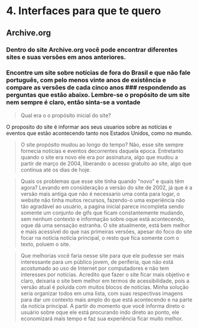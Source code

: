 # 4. Interfaces para que te quero

## Archive.org
### Dentro do site Archive.org você pode encontrar diferentes sites e suas versões em anos anteriores.
### Encontre um site sobre notícias de fora do Brasil e que não fale português, com pelo menos vinte anos de existência e compare as versões de cada cinco anos ### respondendo as perguntas que estão abaixo. Lembre-se o propósito de um site nem sempre é claro, então sinta-se a vontade  

> Qual era o o propósito inicial do site? 

O proposito do site é informar aos seus usuarios sobre as notícias e eventos que estão acontecendo tanto nos Estados Unidos, como no mundo.

> O site propósito mudou ao longo do tempo?
Não, esse site sempre fornecia notícias e eventos decorrentes daquela epoca. Entretanto quando o site era novo ele era por assinatura, algo que mudou a partir de março de 2004, liberando o acesso gratuito ao site, algo que continua até os dias de hoje.

> Quais os problemas que esse site tinha quando "novo" e quais têm agora?
Levando em consideração a versão do site de 2002, já que é a versão mais antiga que não é necessario uma conta para logar, o website não tinha muitos recursos, fazendo-o uma experiência não tão agradável ao usuário, a pagina inicial parece incompleta sendo somente um conjunto de gifs que ficam constantemente mudando, sem nenhum contexto e informação sobre oque está acontecendo, oque dá uma sensação estranha.
O site atualmente, está bem melhor e mais acessível do que nas primeiras versões, apesar do foco do site focar na notícia notícia principal, o resto que fica somente com o texto, poluem o site.

> Que melhorias você faria nesse site para que ele pudesse ser mais interessante para um público jovem, de periferia, que não está acostumado ao uso de Internet por computadores e não tem interesses por notícias. 
Acredito que fazer o site ficar mais objetivo e claro, deixaria o site bem melhor em termos de acessibilidade, pois a versão atual é poluída com muitos blocos de notícias. Minha solução seria organizar todos em uma lista, com suas respectivas imagens para dar um contexto mais amplo do que está acontecendo e na parte da notícia principal. A partir do momento que você informa direto o usuário sobre oque ele está procurando indo direto ao ponto, ele economizará mais tempo e faz sua experiência ficar muito melhor.
